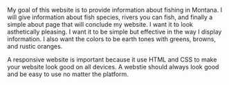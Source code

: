 My goal of this website is to provide information about fishing in Montana. I will give information about fish species, rivers you can fish, and finally a simple about page that will conclude my website. I want it to look asthetically pleasing. I want it to be simple but effective in the way I display information. I also want the colors to be earth tones with greens, browns, and rustic oranges.

A responsive website is important because it use HTML and CSS to make your website look good on all devices. A webstie should always look good and be easy to use no matter the platform. 

